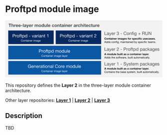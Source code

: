 # Proftpd module image

![three-layer-arch](/doc/three-layer-arch.png)

This repository defines the **Layer 2** in the three-layer module container architecture.

Other layer repositories:
[**Layer 1**](https://github.com/asamalik/fake-gen-core-module-image) | 
[**Layer 2**](https://github.com/asamalik/fake-proftpd-module-image) | 
[**Layer 3**](https://github.com/container-images/proftpd)

## Description

TBD
